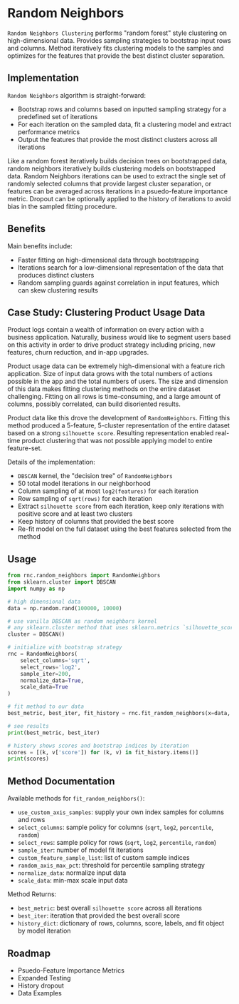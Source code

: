 # Random Neighbors

`Random Neighbors Clustering` performs "random forest" style clustering on high-dimensional data. Provides sampling strategies
to bootstrap input rows and columns. Method iteratively fits clustering models to the 
samples and optimizes for the features that provide the best distinct cluster separation.


## Implementation

`Random Neighbors` algorithm is straight-forward:
- Bootstrap rows and columns based on inputted sampling strategy for a predefined set of iterations
- For each iteration on the sampled data, fit a clustering model and extract performance metrics
- Output the features that provide the most distinct clusters across all iterations

Like a random forest iteratively builds decision trees on bootstrapped data, random neighbors
iteratively builds clustering models on bootstrapped data. Random Neighbors iterations can be used to extract the
single set of randomly selected columns that provide largest cluster separation, or features can be averaged across iterations in a 
psuedo-feature importance metric. Dropout can be optionally applied to the history of iterations to avoid bias in 
the sampled fitting procedure. 

## Benefits

Main benefits include:
- Faster fitting on high-dimensional data through bootstrapping
- Iterations search for a low-dimensional representation of the data that produces distinct clusters
- Random sampling guards against correlation in input features, which can skew clustering results

## Case Study: Clustering Product Usage Data

Product logs contain a wealth of information on every action with a business application. Naturally,
business would like to segment users based on this activity in order to drive product strategy including pricing, new features,
churn reduction, and in-app upgrades. 

Product usage data can be extremely high-dimensional with a feature rich application. Size of 
input data grows with the total numbers of actions possible in the app and the total numbers
of users. The size and dimension of this data makes fitting clustering methods on the entire dataset challenging. 
Fitting on all rows is time-consuming, and a large amount of columns, possibly correlated, can build disoriented results. 

Product data like this drove the development of `RandomNeighbors`. Fitting this method produced a 5-feature, 5-cluster
representation of the entire dataset based on a strong `silhouette score`. Resulting representation enabled real-time 
product clustering that was not possible applying model to entire feature-set. 

Details of the implementation: 
- `DBSCAN` kernel, the "decision tree" of `RandomNeighbors`
- 50 total model iterations in our neighborhood
- Column sampling of at most `log2(features)` for each iteration
- Row sampling of `sqrt(rows)` for each iteration
- Extract `silhouette score` from each iteration, keep only iterations with positive score and at least two clusters
- Keep history of columns that provided the best score
- Re-fit model on the full dataset using the best features selected from the method

## Usage

```python
from rnc.random_neighbors import RandomNeighbors
from sklearn.cluster import DBSCAN
import numpy as np

# high dimensional data
data = np.random.rand(100000, 10000)

# use vanilla DBSCAN as random neighbors kernel
# any sklearn.cluster method that uses sklearn.metrics `silhouette_score` is supported
cluster = DBSCAN()

# initialize with bootstrap strategy
rnc = RandomNeighbors(
    select_columns='sqrt',
    select_rows='log2',
    sample_iter=200,
    normalize_data=True,
    scale_data=True
)

# fit method to our data
best_metric, best_iter, fit_history = rnc.fit_random_neighbors(x=data, cluster=cluster)

# see results
print(best_metric, best_iter)

# history shows scores and bootstrap indices by iteration
scores = [(k, v['score']) for (k, v) in fit_history.items()]
print(scores)
```

## Method Documentation

Available methods for `fit_random_neighbors()`:
- `use_custom_axis_samples`: supply your own index samples for columns and rows
- `select_columns`: sample policy for columns (`sqrt`, `log2`, `percentile`, `random`)
- `select_rows`: sample policy for rows (`sqrt`, `log2`, `percentile`, `random`)
- `sample_iter`: number of model fit iterations
- `custom_feature_sample_list`: list of custom sample indices
- `random_axis_max_pct`: threshold for percentile sampling strategy
- `normalize_data`: normalize input data
- `scale_data`: min-max scale input data

Method Returns:
- `best_metric`: best overall `silhouette score` across all iterations
- `best_iter`: iteration that provided the best overall score
- `history_dict`: dictionary of rows, columns, score, labels, and fit object by model iteration

## Roadmap

- Psuedo-Feature Importance Metrics
- Expanded Testing
- History dropout 
- Data Examples
